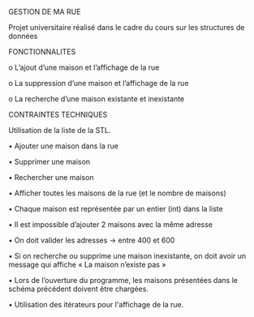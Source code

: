 GESTION DE MA RUE 

Projet universitaire réalisé dans le cadre du cours sur les structures de données 

FONCTIONNALITES 

o L’ajout d’une maison et l’affichage de la rue

o La suppression d’une maison et l’affichage de la rue

o La recherche d’une maison existante et inexistante

CONTRAINTES TECHNIQUES 

Utilisation de la liste de la STL. 

• Ajouter une maison dans la rue

• Supprimer une maison

• Rechercher une maison

• Afficher toutes les maisons de la rue (et le nombre de maisons)

• Chaque maison est représentée par un entier (int) dans la liste

• Il est impossible d’ajouter 2 maisons avec la même adresse

• On doit valider les adresses → entre 400 et 600

• Si on recherche ou supprime une maison inexistante, on doit avoir un message qui affiche « La maison n’existe pas »

• Lors de l’ouverture du programme, les maisons présentées dans le schéma précédent doivent être chargées.

• Utilisation des itérateurs pour l'affichage de la rue. 
